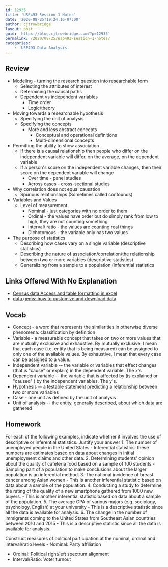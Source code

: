```yaml
---
id: 12935
title: 'USP493 Session 1 Notes'
date: '2020-08-25T19:24:16-07:00'
author: cjtrowbridge
layout: post
guid: 'https://blog.cjtrowbridge.com/?p=12935'
permalink: /2020/08/25/usp493-session-1-notes/
categories:
    - 'USP493 Data Analysis'
---
```


## Review

- Modeling - turning the research question into researchable form 
    - Selecting the attributes of interest
    - Determining the causal paths
    - Dependent vs independent variables 
        - Time order
        - Logic/theory
- Moving towards a researchable hypothesis 
    - Specifying the unit of analysis
    - Specifying the concepts 
        - More and less abstract concepts 
            - Conceptual and operational definitions
            - Multi-dimensional concepts
- Permitting the ability to show association 
    - If there is a causal relationship then people who differ on the independent variable will differ, on the average, on the dependent variable
    - If a person's score on the independent variable changes, then their score on the dependent variable will change 
        - Over time - panel studies
        - Across cases - cross-sectional studies
- Why correlation does not equal causation 
    - Spurious relationships (Sometimes called confounds)
- Variables and Values 
    - Level of measurement 
        - Nominal - just categories with no order to them
        - Ordinal - the values have order but do simply rank from low to high, they are not counting something
        - Interval/ ratio - the values are counting real things
        - Dichotomous - the variable only has two values
- The purpose of statistics 
    - Describing how cases vary on a single variable (descriptive statistics)
    - Describing the nature of association/correlation/the relationship between two or more variables (descriptive statistics)
    - Generalizing from a sample to a population (inferential statistics

## Links Offered With No Explanation

- [Census data Access and table formatting in excel](https://video.search.yahoo.com/yhs/search?fr=yhs-mnet-001&hsimp=yhs-001&hspart=mnet&p=how+to+work+with+census+data#id=1&vid=527842a70fb633e88cd822e1c23d6510&action=click)
- [data gems: how to customize and download data](https://video.search.yahoo.com/yhs/search?fr=yhs-mnet-001&hsimp=yhs-001&hspart=mnet&p=how+to+work+with+census+data#id=4&vid=7e32b706ffea4586d93aae8748ae843c&action=view)

## Vocab

- Concept - a word that represents the similarities in otherwise diverse phenomena: classification by definition
- Variable - a measurable concept that takes on two or more values that are mutually exclusive and exhaustive. By mutually exclusive, I mean that each case (i.e. entity that is being measured) can be assigned to only one of the available values. By exhaustive, I mean that every case can be assigned to a value.
- Independent variable -- the variable or variables that effect changes (that is "cause" or explain) in the dependent variable. The x's
- Dependent variable -- the variable that is affected by (is explained or "caused" ) by the independent variables. The y's.
- Hypothesis -- a testable statement predicting a relationship between two or more variables
- Case - one unit as defined by the unit of analysis
- Unit of analysis -- the entity, generally described, about which data are gathered

## Homework

For each of the following examples, indicate whether it involves the use of descriptive or inferential statistics. Justify your answer 1. The number of unemployed people in the United States 
    - Inferential statistics: these numbers are estimates based on data about changes in initial unemployment claims and other data.
2. Determining students' opinion about the quality of cafeteria food based on a sample of 100 students 
    - Sampling part of a population to make conclusions about the larger population is an inferential method.
3. The national incidence of breast cancer among Asian women 
    - This is another inferential statistic based on data about a sample of the population.
4. Conducting a study to determine the rating of the quality of a new smartphone gathered from 1000 new buyers. 
    - This is another inferential statistic based on data about a sample of the population.
5. The average GPA of various majors (e.g. sociology, psychology, English) at your university 
    - This is a descriptive statistic since all the data is available for analysis.
6. The change in the number of immigrants coming to the United States from Southeast Asian countries between 2010 and 2015 
    - This is a descriptive statistic since all the data is available for analysis.

Construct measures of political participation at the nominal, ordinal and interval/ratio levels - Nominal: Party affiliation
- Ordinal: Political right/left spectrum alignment
- Interval/Ratio: Voter turnout